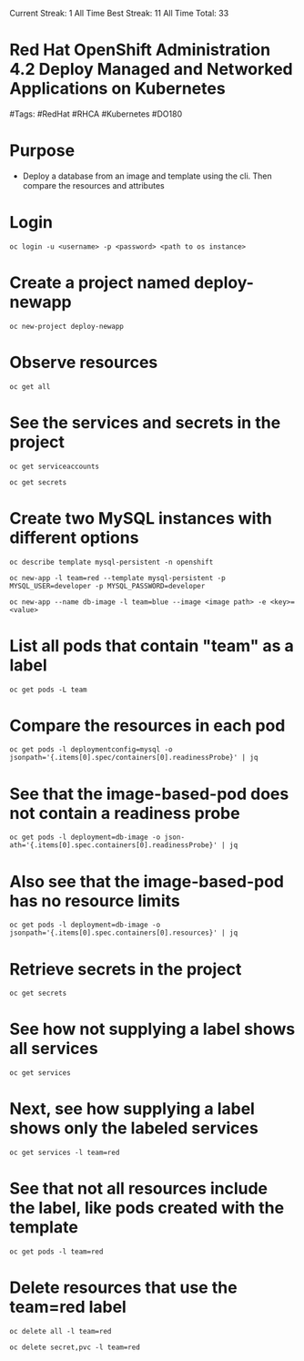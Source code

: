 Current Streak: 1
All Time Best Streak: 11
All Time Total: 33

# Red Hat OpenShift Administration 4.2 Deploy Managed and Networked Applications on Kubernetes
#Tags: #RedHat #RHCA #Kubernetes #DO180

# Purpose
- Deploy a database from an image and template using the cli. Then compare the resources and attributes

# Login
```
oc login -u <username> -p <password> <path to os instance>
```

# Create a project named deploy-newapp
```
oc new-project deploy-newapp
```

# Observe resources
```
oc get all
```

# See the services and secrets in the project
```
oc get serviceaccounts

oc get secrets
```

# Create two MySQL instances with different options
```
oc describe template mysql-persistent -n openshift

oc new-app -l team=red --template mysql-persistent -p MYSQL_USER=developer -p MYSQL_PASSWORD=developer

oc new-app --name db-image -l team=blue --image <image path> -e <key>=<value>
```

# List all pods that contain "team" as a label
```
oc get pods -L team
```

# Compare the resources in each pod
```
oc get pods -l deploymentconfig=mysql -o jsonpath='{.items[0].spec/containers[0].readinessProbe}' | jq
```

# See that the image-based-pod does not contain a readiness probe
```
oc get pods -l deployment=db-image -o json-ath='{.items[0].spec.containers[0].readinessProbe}' | jq
```

# Also see that the image-based-pod has no resource limits
```
oc get pods -l deployment=db-image -o jsonpath='{.items[0].spec.containers[0].resources}' | jq
```

# Retrieve secrets in the project
```
oc get secrets
```

# See how not supplying a label shows all services
```
oc get services
```

# Next, see how supplying a label shows only the labeled services
```
oc get services -l team=red
```

# See that not all resources include the label, like pods created with the template
```
oc get pods -l team=red
```

# Delete resources that use the team=red label
```
oc delete all -l team=red

oc delete secret,pvc -l team=red
```


